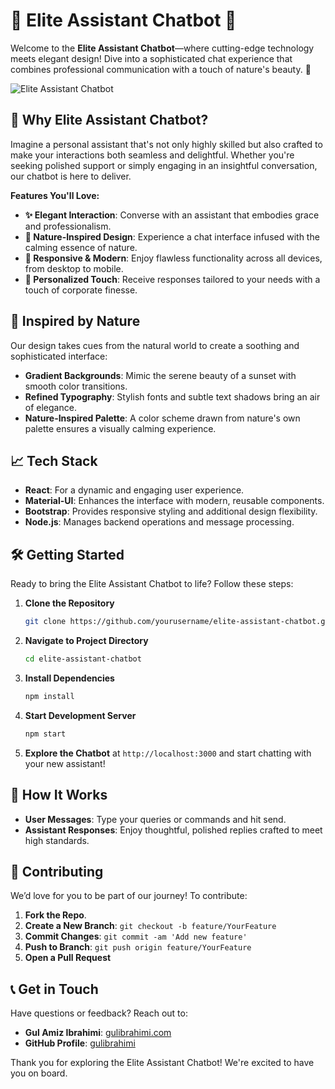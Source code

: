 # 🌟 Elite Assistant Chatbot 🌟

Welcome to the **Elite Assistant Chatbot**—where cutting-edge technology meets elegant design! Dive into a sophisticated chat experience that combines professional communication with a touch of nature's beauty. 🌿

![Elite Assistant Chatbot](https://via.placeholder.com/1200x400?text=Elite+Assistant+Chatbot)

## 🚀 **Why Elite Assistant Chatbot?**

Imagine a personal assistant that's not only highly skilled but also crafted to make your interactions both seamless and delightful. Whether you're seeking polished support or simply engaging in an insightful conversation, our chatbot is here to deliver.

**Features You'll Love:**

- **✨ Elegant Interaction**: Converse with an assistant that embodies grace and professionalism.
- **🌿 Nature-Inspired Design**: Experience a chat interface infused with the calming essence of nature.
- **📱 Responsive & Modern**: Enjoy flawless functionality across all devices, from desktop to mobile.
- **🤝 Personalized Touch**: Receive responses tailored to your needs with a touch of corporate finesse.

## 🌿 **Inspired by Nature**

Our design takes cues from the natural world to create a soothing and sophisticated interface:

- **Gradient Backgrounds**: Mimic the serene beauty of a sunset with smooth color transitions.
- **Refined Typography**: Stylish fonts and subtle text shadows bring an air of elegance.
- **Nature-Inspired Palette**: A color scheme drawn from nature's own palette ensures a visually calming experience.

## 📈 **Tech Stack**

- **React**: For a dynamic and engaging user experience.
- **Material-UI**: Enhances the interface with modern, reusable components.
- **Bootstrap**: Provides responsive styling and additional design flexibility.
- **Node.js**: Manages backend operations and message processing.

## 🛠 **Getting Started**

Ready to bring the Elite Assistant Chatbot to life? Follow these steps:

1. **Clone the Repository**
    ```bash
    git clone https://github.com/yourusername/elite-assistant-chatbot.git
    ```

2. **Navigate to Project Directory**
    ```bash
    cd elite-assistant-chatbot
    ```

3. **Install Dependencies**
    ```bash
    npm install
    ```

4. **Start Development Server**
    ```bash
    npm start
    ```

5. **Explore the Chatbot** at `http://localhost:3000` and start chatting with your new assistant!

## 🤖 **How It Works**

- **User Messages**: Type your queries or commands and hit send.
- **Assistant Responses**: Enjoy thoughtful, polished replies crafted to meet high standards.

## 🌟 **Contributing**

We’d love for you to be part of our journey! To contribute:

1. **Fork the Repo**.
2. **Create a New Branch**: `git checkout -b feature/YourFeature`
3. **Commit Changes**: `git commit -am 'Add new feature'`
4. **Push to Branch**: `git push origin feature/YourFeature`
5. **Open a Pull Request**


## 📞 **Get in Touch**

Have questions or feedback? Reach out to:

- **Gul Amiz Ibrahimi**: [gulibrahimi.com](www.gulibrahimi.com)
- **GitHub Profile**: [gulibrahimi](https://github.com/gulibrahimi)

Thank you for exploring the Elite Assistant Chatbot! We're excited to have you on board.

